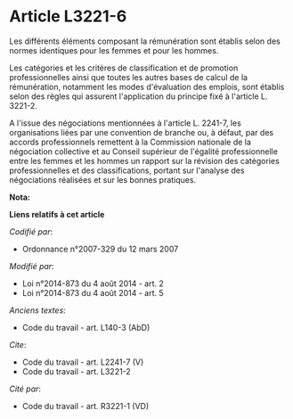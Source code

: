 # Article L3221-6

Les différents éléments composant la rémunération sont établis selon des normes identiques pour les femmes et pour les
hommes. 

Les catégories et les critères de classification et de promotion professionnelles ainsi que toutes les autres bases de calcul
de la rémunération, notamment les modes d'évaluation des emplois, sont établis selon des règles qui assurent l'application du
principe fixé à l'article L. 3221-2. 

A l'issue des négociations mentionnées à l'article L. 2241-7, les organisations liées par une convention de branche ou, à
défaut, par des accords professionnels remettent à la Commission nationale de la négociation collective et au Conseil
supérieur de l'égalité professionnelle entre les femmes et les hommes un rapport sur la révision des catégories
professionnelles et des classifications, portant sur l'analyse des négociations réalisées et sur les bonnes pratiques.

**Nota:**



**Liens relatifs à cet article**

_Codifié par_:

  - Ordonnance n°2007-329 du 12 mars 2007

_Modifié par_:

  - Loi n°2014-873 du 4 août 2014 - art. 2
  - Loi n°2014-873 du 4 août 2014 - art. 5

_Anciens textes_:

  - Code du travail - art. L140-3 (AbD)

_Cite_:

  - Code du travail - art. L2241-7 (V)
  - Code du travail - art. L3221-2

_Cité par_:

  - Code du travail - art. R3221-1 (VD)
